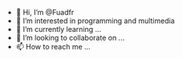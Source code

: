 - 👋 Hi, I’m @Fuadfr
- 👀 I’m interested in programming and multimedia
- 🌱 I’m currently learning ...
- 💞️ I’m looking to collaborate on ...
- 📫 How to reach me ...

<!---
Fuadfr/Fuadfr is a ✨ special ✨ repository because its `README.md` (this file) appears on your GitHub profile.
You can click the Preview link to take a look at your changes.
--->
